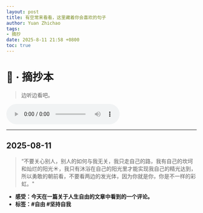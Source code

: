 ```yaml
---
layout: post
title: 有空常来看看，这里藏着你会喜欢的句子
author: Yuan Zhichao
tags:
- 摘抄
date: 2025-8-11 21:58 +0800
toc: true
---
```

# 📖	·	摘抄本

> 边听边看吧。

<audio controls autoplay>
    <source src="/assets/music/qinghuaci.mp3" type="audio/mpeg">
    你的浏览器不支持音频播放
</audio>

---

## 2025-08-11

> “不要关心别人，别人的如何与我无关，我只走自己的路，我有自己的坎坷和灿烂的阳光☀️，我只有沐浴在自己的阳光里才能实现我自己的精光达到，所以勇敢的朝前看，不要看两边的发光体，因为你就是你，你是不一样的彩虹。"

- **感受：今天在一篇关于人生自由的文章中看到的一个评论。**
- **标签：#自由 #坚持自我**

